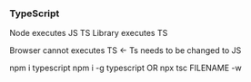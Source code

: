 ### TypeScript

Node executes JS
TS Library executes TS

Browser cannot executes TS <- Ts needs to be changed to JS

npm i typescript
npm i -g typescript OR npx tsc FILENAME -w
